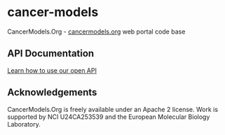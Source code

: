 # cancer-models

CancerModels.Org - [cancermodels.org](https://www.cancermodels.org/) web portal code base

## API Documentation

[Learn how to use our open API](https://documenter.getpostman.com/view/6493399/2s8ZDbX1e7)

## Acknowledgements

CancerModels.Org is freely available under an Apache 2 license. Work is supported by NCI U24CA253539 and the European Molecular Biology Laboratory.
